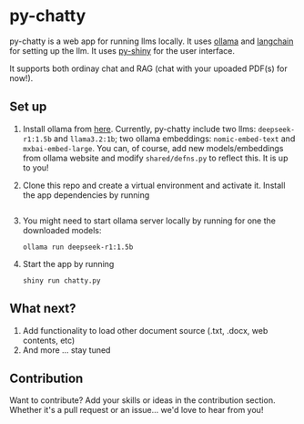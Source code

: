 # py-chatty
py-chatty is a web app for running llms locally. It uses [ollama](https://ollama.com/) and [langchain](https://python.langchain.com/docs/introduction/) for setting up the llm. It uses [py-shiny](https://shiny.posit.co/py/) for the user interface.

It supports both ordinay chat and RAG (chat with your upoaded PDF(s) for now!).

## Set up
1. Install ollama from [here](https://ollama.com/). Currently, py-chatty include two llms: `deepseek-r1:1.5b` and `llama3.2:1b`; two ollama embeddings: `nomic-embed-text` and `mxbai-embed-large`. You can, of course, add new models/embeddings from ollama website and modify `shared/defns.py` to reflect this. It is up to you!

1. Clone this repo and create a virtual environment and activate it. Install the app dependencies by running
    ```pip install -r requirements.txt
    ```
1. You might need to start ollama server locally by running for one the downloaded models:
    ```
    ollama run deepseek-r1:1.5b
    ```
1. Start the app by running
    ```
    shiny run chatty.py
    ```

## What next?
1. Add functionality to load other document source (.txt, .docx, web contents, etc)
1. And more ... stay tuned

## Contribution
Want to contribute? Add your skills or ideas in the contribution section. Whether it's a pull request or an issue... we'd love to hear from you!
